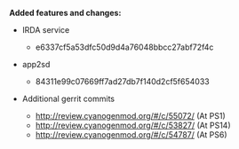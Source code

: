 **Added features and changes:**

* IRDA service
    - e6337cf5a53dfc50d9d4a76048bbcc27abf72f4c

* app2sd
    - 84311e99c07669ff7ad27db7f140d2cf5f654033

* Additional gerrit commits
    - http://review.cyanogenmod.org/#/c/55072/ (At PS1)
    - http://review.cyanogenmod.org/#/c/53827/ (At PS14)
    - http://review.cyanogenmod.org/#/c/54787/ (At PS6)
